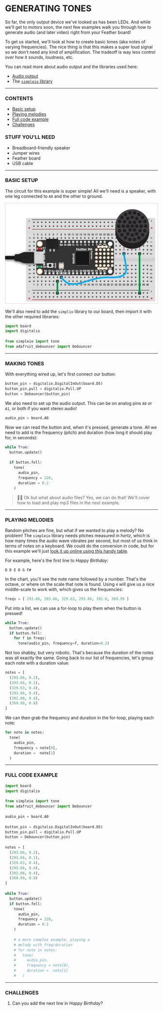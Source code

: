 # GENERATING TONES

So far, the only output device we've looked as has been LEDs. And while we'll get to motors soon, the next few examples walk you through how to generate audio (and later video) right from your Feather board!

To get us started, we'll look at how to create basic tones (aka notes of varying frequencies). The nice thing is that this makes a super loud signal so we don't need any kind of amplification. The tradeoff is way less control over how it sounds, loudness, etc.

You can read more about audio output and the libraries used here:

* [Audio output](https://learn.adafruit.com/circuitpython-essentials/circuitpython-audio-out)  
* The [`simpleio` library](https://docs.circuitpython.org/projects/simpleio/en/latest/api.html#module-simpleio)  

***

### CONTENTS  

* [Basic setup](#basic-setup)  
* [Playing melodies](#playing-melodies)  
* [Full code example](#full-code-example)  
* [Challenges](#challenges)

### STUFF YOU'LL NEED  

* Breadboard-friendly speaker  
* Jumper wires  
* Feather board  
* USB cable  

***

### BASIC SETUP  

The circuit for this example is super simple! All we'll need is a speaker, with one leg connected to `A0` and the other to ground.

![](Images/SpeakerOnBreadboard.png)

We'll also need to add the `simplio` library to our board, then import it with the other required libraries:

```python
import board
import digitalio

from simpleio import tone
from adafruit_debouncer import Debouncer
```

***

### MAKING TONES  

With everything wired up, let's first connect our button:

```python
button_pin = digitalio.DigitalInOut(board.D5)
button_pin.pull = digitalio.Pull.UP
button = Debouncer(button_pin)
```

We also need to set up the audio output. This can be on analog pins `A0` or `A1`, or both if you want stereo audio!

```python
audio_pin = board.A0
```

Now we can read the button and, when it's pressed, generate a tone. All we need to add is the frequency (pitch) and duration (how long it should play for, in seconds):

```python
while True:
  button.update()

  if button.fell:
    tone(
      audio_pin, 
      frequency = 220,
      duration = 0.2
    )
```

> 🙋‍♀️ Ok but what about audio files? Yes, we can do that! We'll cover how to load and play mp3 files in the next example.

***

### PLAYING MELODIES

Random pitches are fine, but what if we wanted to play a melody? No problem! The `simpleio` library needs pitches measured in *hertz*, which is how many times the audio wave vibrates per second, but most of us think in terms of notes on a keyboard. We could do the conversion in code, but for this example we'll just [look it up online using this handy table](https://pages.mtu.edu/~suits/notefreqs.html).

For example, here's the first line to *Happy Birthday*:

    D D E D G F#

In the chart, you'll see the note name followed by a number. That's the octave, or where on the scale that note is found. Using `4` will give us a nice middle-scale to work with, which gives us the frequencies:

```python
freqs = [ 293.66, 293.66, 329.63, 293.66, 392.0, 369.99 ]
```

Put into a list, we can use a for-loop to play them when the button is pressed!

```python
while True:
  button.update()
  if button.fell:
    for f in freqs:
      tone(audio_pin, frequency=f, duration=0.2)
```

Not too shabby, but very robotic. That's because the duration of the notes was all exactly the same. Going back to our list of frequencies, let's group each note with a duration value:

```python
notes = [ 
  (293.66, 0.2),
  (293.66, 0.1),
  (329.63, 0.4),
  (293.66, 0.4),
  (392.00, 0.4),
  (369.99, 0.8) 
]
```

We can then grab the frequency and duration in the for-loop, playing each note:

```python
for note in notes:
  tone(
    audio_pin, 
    frequency = note[0], 
    duration =  note[1]
  )
```

***

### FULL CODE EXAMPLE  

```python
import board
import digitalio

from simpleio import tone
from adafruit_debouncer import Debouncer

audio_pin = board.A0

button_pin = digitalio.DigitalInOut(board.D5)
button_pin.pull = digitalio.Pull.UP
button = Debouncer(button_pin)

notes = [ 
  (293.66, 0.2),
  (293.66, 0.1),
  (329.63, 0.4),
  (293.66, 0.4),
  (392.00, 0.4),
  (369.99, 0.8) 
]

while True:
  button.update()
  if button.fell:
    tone(
      audio_pin,
      frequency = 220,
      duration = 0.1
    )

    # a more complex example, playing a
    # melody with freq/duration
    # for note in notes:
    #   tone(
    #     audio_pin, 
    #     frequency = note[0], 
    #     duration =  note[1]
    #   )
```

***

### CHALLENGES  

1. Can you add the next line in *Happy Birthday*?  

